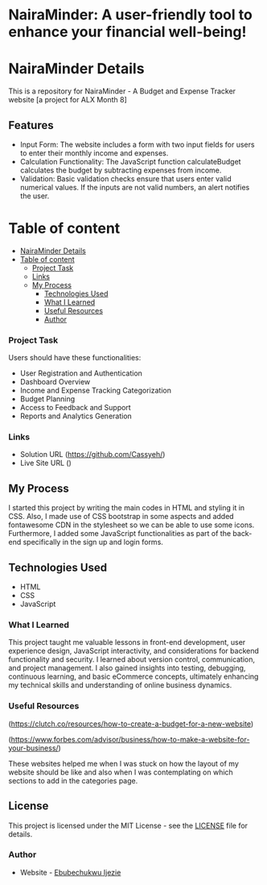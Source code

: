 # NairaMinder: A user-friendly tool to enhance your financial well-being!

# NairaMinder Details

This is a repository for NairaMinder - A Budget and Expense Tracker website [a project for ALX Month 8]

## Features

- Input Form:
The website includes a form with two input fields for users to enter their monthly income and expenses.
- Calculation Functionality:
The JavaScript function calculateBudget calculates the budget by subtracting expenses from income.
- Validation:
Basic validation checks ensure that users enter valid numerical values. If the inputs are not valid numbers, an alert notifies the user.

# Table of content

- [NairaMinder Details](#nairaminder-details)
- [Table of content](#table-of-content)
    - [Project Task](#project-task)
    - [Links](#links)
  - [My Process](#my-process)
    - [Technologies Used](#technologies-used)
    - [What I Learned](#what-i-learned)
    - [Useful Resources](#useful-resources)
    - [Author](#author)
   


### Project Task

Users should have these functionalities:

- User Registration and Authentication
- Dashboard Overview
- Income and Expense Tracking Categorization
- Budget Planning
- Access to Feedback and Support
- Reports and Analytics Generation


### Links

- Solution URL (https://github.com/Cassyeh/)
- Live Site URL ()


## My Process

I started this project by writing the main codes in HTML and styling it in CSS. Also, I made use of CSS bootstrap in some aspects and added fontawesome CDN in the stylesheet so we can be able to use some icons. Furthermore, I added some JavaScript functionalities as part of the back-end specifically in the sign up and login forms. 

## Technologies Used

- HTML
- CSS
- JavaScript

### What I Learned 

This project taught me valuable lessons in front-end development, user experience design, JavaScript interactivity, and considerations for backend functionality and security. I learned about version control, communication, and project management. I also gained insights into testing, debugging, continuous learning, and basic eCommerce concepts, ultimately enhancing my technical skills and understanding of online business dynamics.


### Useful Resources 

(https://clutch.co/resources/how-to-create-a-budget-for-a-new-website)

(https://www.forbes.com/advisor/business/how-to-make-a-website-for-your-business/)

These websites helped me when I was stuck on how the layout of my website should be like and also when I was contemplating on which sections to add in the categories page.

## License

This project is licensed under the MIT License - see the [LICENSE](LICENSE) file for details.

### Author
- Website - [Ebubechukwu Ijezie](https://github.com/Cassyeh)
